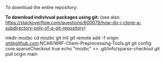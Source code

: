 To download the entire repository: 




**To download indivivual packages using git:**
(see also: https://stackoverflow.com/questions/600079/how-do-i-clone-a-subdirectory-only-of-a-git-repository)
  
  mkdir mozbc
  cd mozbc
  git init
  git remote add -f origin git@github.com:NCAR/WRF-Chem-Preprocessing-Tools.git
  git config core.sparseCheckout true
  echo "mozbc" >> .git/info/sparse-checkout 
  git pull origin main


